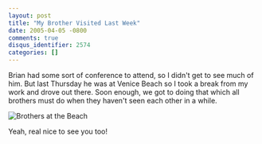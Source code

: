 ```yaml
---
layout: post
title: "My Brother Visited Last Week"
date: 2005-04-05 -0800
comments: true
disqus_identifier: 2574
categories: []
---
```

Brian had some sort of conference to attend, so I didn't get to see much
of him. But last Thursday he was at Venice Beach so I took a break from
my work and drove out there. Soon enough, we got to doing that which all
brothers must do when they haven't seen each other in a while.

![Brothers at the Beach](/images/BrothersAtTheBeach.jpg)

Yeah, real nice to see you too!


